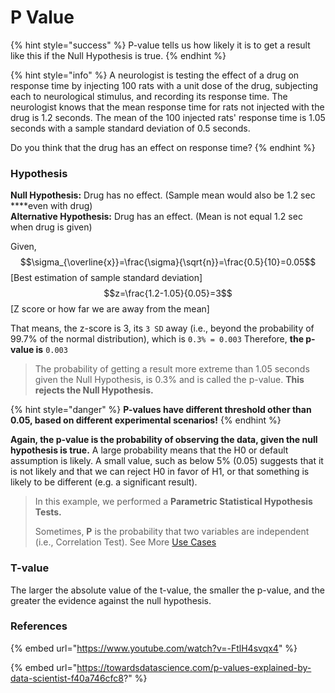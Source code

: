 # P Value

{% hint style="success" %}
P-value tells us how likely it is to get a result like this if the Null Hypothesis is true.
{% endhint %}

{% hint style="info" %}
A neurologist is testing the effect of a drug on response time by injecting 100 rats with a unit dose of the drug, subjecting each to neurological stimulus, and recording its response time. The neurologist knows that the mean response time for rats not injected with the drug is 1.2 seconds. The mean of the 100 injected rats' response time is 1.05 seconds with a sample standard deviation of 0.5 seconds.

Do you think that the drug has an effect on response time?
{% endhint %}

### Hypothesis

**Null Hypothesis:** Drug has no effect. \(Sample mean would also be 1.2 sec ****even with drug\)  
**Alternative Hypothesis:** Drug has an effect. \(Mean is not equal 1.2 sec when drug is given\)

Given,   
$$\sigma_{\overline{x}}=\frac{\sigma}{\sqrt{n}}=\frac{0.5}{10}=0.05$$ \[Best estimation of sample standard deviation\]  
$$z=\frac{1.2-1.05}{0.05}=3$$ \[Z score or how far we are away from the mean\]

That means, the z-score is 3, its `3 SD` away \(i.e., beyond the probability of 99.7% of the normal distribution\), which is `0.3% = 0.003` Therefore, **the p-value is** `0.003` 

> The probability of getting a result more extreme than 1.05 seconds given the Null Hypothesis, is 0.3% and is called the p-value. **This rejects the Null Hypothesis.**

{% hint style="danger" %}
**P-values have different threshold other than 0.05, based on different experimental scenarios!**
{% endhint %}

**Again, the p-value is the probability of observing the data, given the null hypothesis is true.** A large probability means that the H0 or default assumption is likely. A small value, such as below 5% \(0.05\) suggests that it is not likely and that we can reject H0 in favor of H1, or that something is likely to be different \(e.g. a significant result\).

> In this example, we performed a **Parametric Statistical Hypothesis Tests.**
>
> Sometimes, **P** is the probability that two variables are independent \(i.e., Correlation Test\). See More [Use Cases](hypothesis-test.md#reasons-for-hypothesis-tests)

### **T-value**

The larger the absolute value of the t-value, the smaller the p-value, and the greater the evidence against the null hypothesis.  


### References

{% embed url="https://www.youtube.com/watch?v=-FtlH4svqx4" %}

{% embed url="https://towardsdatascience.com/p-values-explained-by-data-scientist-f40a746cfc8?" %}



